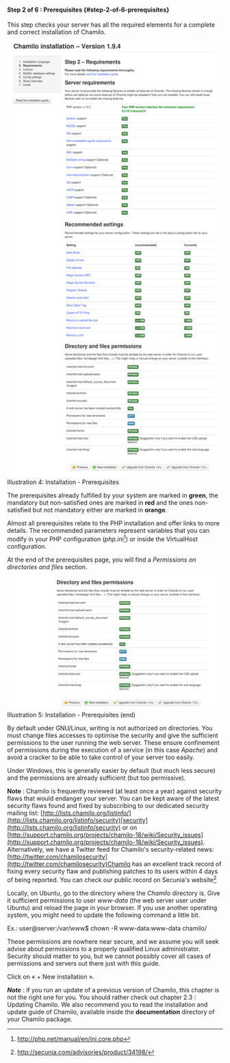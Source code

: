 #### Step 2 of 6 : Prerequisites {#step-2-of-6-prerequisites}

This step checks your server has all the required elements for a complete and correct installation of Chamilo.

![](../../../assets/images3.png)Illustration 4: Installation - Prerequisites

The prerequisites already fulfilled by your system are marked in **green**, the mandatory but non-satisfied ones are marked in **red** and the ones non-satisfied but not mandatory either are marked in **orange**.

Almost all prerequisites relate to the PHP installation and offer links to more details. The recommended parameters represent variables that you can modify in your PHP configuration (_php.ini_[^9]) or inside the VirtualHost configuration.

At the end of the prerequisites page, you will find a _Permissions on directories and files_ section.

![](../../../assets/images5.png)Illustration 5: Installation - Prerequisites (end)

By default under GNU/Linux, writing is not authorized on directories. You must change files accesses to optimise the security and give the sufficient permissions to the user running the web server. These ensure confinement of permissions during the execution of a service (in this case _Apache_) and avoid a cracker to be able to take control of your server too easily.

Under Windows, this is generally easier by default (but much less secure) and the permissions are already sufficient (but too permissive).

**Note** : Chamilo is frequently reviewed (at least once a year) against security flaws that would endanger your server. You can be kept aware of the latest security flaws found and fixed by subscribing to our dedicated security mailing list: [http://lists.chamilo.org/listinfo/](http://lists.chamilo.org/listinfo/security)[security](http://lists.chamilo.org/listinfo/security) or on [http://support.chamilo.org/projects/chamilo-18/wiki/Security_issues](http://support.chamilo.org/projects/chamilo-18/wiki/Security_issues). Alternatively, we have a Twitter feed for Chamilo&#039;s security-related news: [http://twitter.com/chamilosecurity](http://twitter.com/chamilosecurity)Chamilo has an excellent track record of fixing every security flaw and publishing patches to its users within 4 days of being reported. You can check our public record on Secunia&#039;s website[^10]

Locally, on Ubuntu, go to the directory where the _Chamilo_ directory is. Give it sufficient permissions to user _www-data_ (the web server user under Ubuntu) and reload the page in your browser. If you use another operating system, you might need to update the following command a little bit.

Ex.: user@server:/var/www$ chown -R www-data:www-data chamilo/

These permissions are nowhere near secure, and we assume you will seek advise about permissions to a properly qualified Linux administrator. Security should matter to you, but we cannot possibly cover all cases of permissions and servers out there just with this guide.

Click on « + New installation ».

**_Note_** : if you run an update of a previous version of Chamilo, this chapter is not the right one for you. You should rather check out chapter 2.3 : Updating Chamilo. We also recommend you to read the installation and update guide of Chamilo, available inside the **documentation** directory of your Chamilo package.

[^9]: http://php.net/manual/en/ini.core.php

[^10]: http://secunia.com/advisories/product/34198/